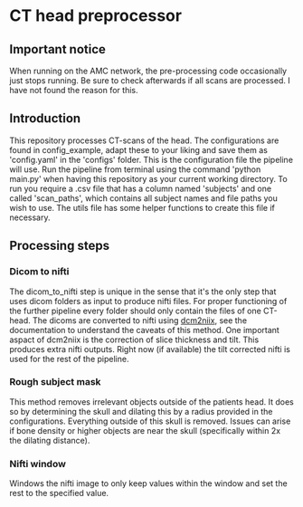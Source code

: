 # CT head preprocessor
## Important notice
When running on the AMC network, the pre-processing code occasionally just stops running. Be sure to check afterwards if all scans are processed. I have not found the reason for this.
## Introduction
This repository processes CT-scans of the head. The configurations are found in config_example, adapt these to your liking and save them as 'config.yaml' in the 'configs' folder. This is the configuration file the pipeline will use. Run the pipeline from terminal using the command 'python main.py' when having this repository as your current working directory. To run you require a .csv file that has a column named 'subjects' and one called 'scan_paths', which contains all subject names and file paths you wish to use. The utils file has some helper functions to create this file if necessary.

## Processing steps
### Dicom to nifti
The dicom_to_nifti step is unique in the sense that it's the only step that uses dicom folders as input to produce nifti files. For proper functioning of the further pipeline every folder should only contain the files of one CT-head. The dicoms are converted to nifti using [dcm2niix](https://www.nitrc.org/plugins/mwiki/index.php/dcm2nii:MainPage), see the documentation to understand the caveats of this method. One important aspact of dcm2niix is the correction of slice thickness and tilt. This produces extra nifti outputs. Right now (if available) the tilt corrected nifti is used for the rest of the pipeline.

### Rough subject mask
This method removes irrelevant objects outside of the patients head. It does so by determining the skull and dilating this by a radius provided in the configurations. Everything outside of this skull is removed. Issues can arise if bone density or higher objects are near the skull (specifically within 2x the dilating distance).

### Nifti window
Windows the nifti image to only keep values within the window and set the rest to the specified value.